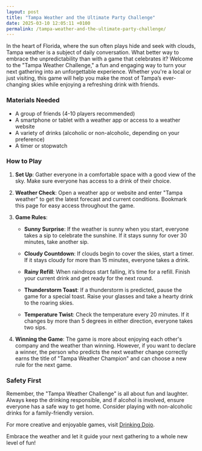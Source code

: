 ```yaml
---
layout: post
title: "Tampa Weather and the Ultimate Party Challenge"
date: 2025-03-10 12:05:11 +0100
permalink: /tampa-weather-and-the-ultimate-party-challenge/
---
```



In the heart of Florida, where the sun often plays hide and seek with clouds, Tampa weather is a subject of daily conversation. What better way to embrace the unpredictability than with a game that celebrates it? Welcome to the "Tampa Weather Challenge," a fun and engaging way to turn your next gathering into an unforgettable experience. Whether you're a local or just visiting, this game will help you make the most of Tampa’s ever-changing skies while enjoying a refreshing drink with friends.

### Materials Needed

- A group of friends (4-10 players recommended)
- A smartphone or tablet with a weather app or access to a weather website
- A variety of drinks (alcoholic or non-alcoholic, depending on your preference)
- A timer or stopwatch

### How to Play

1. **Set Up**: Gather everyone in a comfortable space with a good view of the sky. Make sure everyone has access to a drink of their choice.

2. **Weather Check**: Open a weather app or website and enter "Tampa weather" to get the latest forecast and current conditions. Bookmark this page for easy access throughout the game.

3. **Game Rules**:

   - **Sunny Surprise**: If the weather is sunny when you start, everyone takes a sip to celebrate the sunshine. If it stays sunny for over 30 minutes, take another sip.
   
   - **Cloudy Countdown**: If clouds begin to cover the skies, start a timer. If it stays cloudy for more than 15 minutes, everyone takes a drink.
   
   - **Rainy Refill**: When raindrops start falling, it’s time for a refill. Finish your current drink and get ready for the next round.
   
   - **Thunderstorm Toast**: If a thunderstorm is predicted, pause the game for a special toast. Raise your glasses and take a hearty drink to the roaring skies.
   
   - **Temperature Twist**: Check the temperature every 20 minutes. If it changes by more than 5 degrees in either direction, everyone takes two sips.

4. **Winning the Game**: The game is more about enjoying each other's company and the weather than winning. However, if you want to declare a winner, the person who predicts the next weather change correctly earns the title of "Tampa Weather Champion" and can choose a new rule for the next game.

### Safety First

Remember, the "Tampa Weather Challenge" is all about fun and laughter. Always keep the drinking responsible, and if alcohol is involved, ensure everyone has a safe way to get home. Consider playing with non-alcoholic drinks for a family-friendly version.

For more creative and enjoyable games, visit [Drinking Dojo](https://drinkingdojo.com).

Embrace the weather and let it guide your next gathering to a whole new level of fun!
